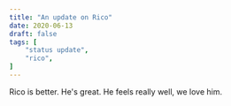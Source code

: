 ```yaml
---
title: "An update on Rico"
date: 2020-06-13
draft: false
tags: [
    "status update",
    "rico",
]
---
```


Rico is better. He's great.  He feels really well, we love him.
